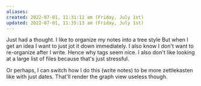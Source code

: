 ```yaml
---
aliases: 
created: 2022-07-01, 11:31:12 am (Friday, July 1st)
updated: 2022-07-01, 11:35:13 am (Friday, July 1st)
---
```

Just had a thought.
I like to organize my notes into a tree style
But when I get an idea I want to just jot it down immediately.
I also know I don't want to re-organize after I write.
Hence why tags seem nice.
I also don't like looking at a large list of files because that's just stressful.

Or perhaps, I can switch how I do this (write notes) to be more zettlekasten like with just dates.
That'll render the graph view useless though.